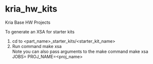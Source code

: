 # kria_hw_kits
Kria Base HW Projects

To generate an XSA for starter kits
1. cd to <part_name>_starter_kits/<starter_kit_name>
2. Run command 
	make xsa  
   Note you can also pass arguments to the make command
	make xsa JOBS=<num> PROJ_NAME=<proj_name>

